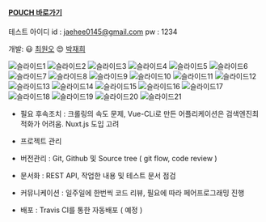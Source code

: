
#### [POUCH 바로가기](http://15.164.26.183:8080)

테스트 아이디
id : jaehee0145@gmail.com
pw : 1234

개발: :smiley: [최원오](https://github.com/choiwono) :heart_eyes: [박재희](https://github.com/jaehee0145)

![슬라이드1](./img/슬라이드1.PNG)
![슬라이드2](./img/슬라이드2.PNG)
![슬라이드3](./img/슬라이드3.PNG)
![슬라이드4](./img/슬라이드4.PNG)
![슬라이드5](./img/슬라이드5.PNG)
![슬라이드6](./img/슬라이드6.PNG)
![슬라이드7](./img/슬라이드7.PNG)
![슬라이드8](./img/슬라이드8.PNG)
![슬라이드9](./img/슬라이드9.PNG)
![슬라이드10](./img/슬라이드10.PNG)
![슬라이드11](./img/슬라이드11.PNG)
![슬라이드12](./img/슬라이드12.PNG)
![슬라이드13](./img/슬라이드13.PNG)
![슬라이드14](./img/슬라이드14.PNG)
![슬라이드15](./img/슬라이드15.PNG)
![슬라이드16](./img/슬라이드16.PNG)
![슬라이드17](./img/슬라이드17.PNG)
![슬라이드18](./img/슬라이드18.PNG)
![슬라이드19](./img/슬라이드19.PNG)
![슬라이드20](./img/슬라이드20.PNG)
![슬라이드21](./img/슬라이드21.PNG)




* 필요 후속조치 : 크롤링의 속도 문제, Vue-CLi로 만든 어플리케이션은 검색엔진최적화가 어려움. Nuxt.js 도입 고려
 
* 프로젝트 관리 
* 버전관리 : Git, Github 및 Source tree ( git flow, code review )
* 문서화 : REST API, 작업한 내용 및 테스트 문서 점검
* 커뮤니케이션 : 일주일에 한번씩 코드 리뷰, 필요에 따라 페어프로그래밍 진행
* 배포 : Travis CI를 통한 자동배포 ( 예정 )
